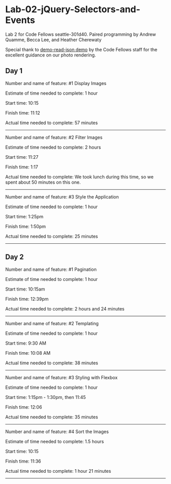 # Lab-02-jQuery-Selectors-and-Events
Lab 2 for Code Fellows seattle-301d40. Paired programming by Andrew Quamme, Becca Lee, and Heather Cherewaty

Special thank to [demo-read-json demo](https://github.com/beccalee123/seattle-301d40/tree/master/02-jquery-selectors-events/demo-read-json) by the Code Fellows staff for the excellent guidance on our photo rendering.  


## Day 1

Number and name of feature: #1 Display Images

Estimate of time needed to complete: 1 hour

Start time: 10:15

Finish time: 11:12

Actual time needed to complete: 57 minutes

-----------

Number and name of feature: #2 Filter Images

Estimate of time needed to complete: 2 hours

Start time: 11:27

Finish time: 1:17

Actual time needed to complete: We took lunch during this time, so we spent about 50 minutes on this one.

-----------

Number and name of feature: #3 Style the Application

Estimate of time needed to complete: 1 hour

Start time: 1:25pm

Finish time: 1:50pm

Actual time needed to complete: 25 minutes

-----------
## Day 2

Number and name of feature: #1 Pagination

Estimate of time needed to complete: 1 hour

Start time: 10:15am

Finish time: 12:39pm

Actual time needed to complete: 2 hours and 24 minutes

-----------

Number and name of feature: #2 Templating

Estimate of time needed to complete: 1 hour

Start time: 9:30 AM

Finish time: 10:08 AM

Actual time needed to complete: 38 minutes

-----------

Number and name of feature: #3 Styling with Flexbox

Estimate of time needed to complete: 1 hour

Start time: 1:15pm - 1:30pm, then 11:45

Finish time: 12:06

Actual time needed to complete: 35 minutes 

-----------

Number and name of feature: #4 Sort the Images

Estimate of time needed to complete: 1.5 hours

Start time: 10:15

Finish time: 11:36

Actual time needed to complete: 1 hour 21 minutes

-----------